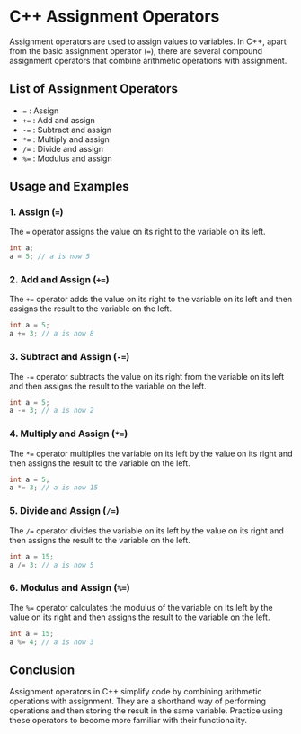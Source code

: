 
# C++ Assignment Operators

Assignment operators are used to assign values to variables. In C++, apart from the basic assignment operator (`=`), there are several compound assignment operators that combine arithmetic operations with assignment.

## List of Assignment Operators

- `=` : Assign
- `+=` : Add and assign
- `-=` : Subtract and assign
- `*=` : Multiply and assign
- `/=` : Divide and assign
- `%=` : Modulus and assign

## Usage and Examples

### 1. Assign (`=`)

The `=` operator assigns the value on its right to the variable on its left.

```cpp
int a;
a = 5; // a is now 5
```

### 2. Add and Assign (`+=`)

The `+=` operator adds the value on its right to the variable on its left and then assigns the result to the variable on the left.

```cpp
int a = 5;
a += 3; // a is now 8
```

### 3. Subtract and Assign (`-=`)

The `-=` operator subtracts the value on its right from the variable on its left and then assigns the result to the variable on the left.

```cpp
int a = 5;
a -= 3; // a is now 2
```

### 4. Multiply and Assign (`*=`)

The `*=` operator multiplies the variable on its left by the value on its right and then assigns the result to the variable on the left.

```cpp
int a = 5;
a *= 3; // a is now 15
```

### 5. Divide and Assign (`/=`)

The `/=` operator divides the variable on its left by the value on its right and then assigns the result to the variable on the left.

```cpp
int a = 15;
a /= 3; // a is now 5
```

### 6. Modulus and Assign (`%=`)

The `%=` operator calculates the modulus of the variable on its left by the value on its right and then assigns the result to the variable on the left.

```cpp
int a = 15;
a %= 4; // a is now 3
```

## Conclusion

Assignment operators in C++ simplify code by combining arithmetic operations with assignment. They are a shorthand way of performing operations and then storing the result in the same variable. Practice using these operators to become more familiar with their functionality.

